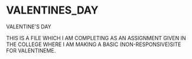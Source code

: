 # VALENTINES_DAY
VALENTINE'S DAY

THIS IS A FILE WHICH I AM COMPLETING AS AN ASSIGNMENT GIVEN IN THE COLLEGE WHERE I AM MAKING A BASIC (NON-RESPONSIVE)SITE FOR VALENTINEME.
